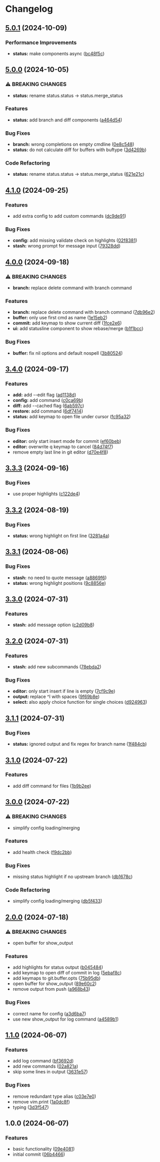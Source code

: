 # Changelog

## [5.0.1](https://github.com/Kibadda/git.nvim/compare/v5.0.0...v5.0.1) (2024-10-09)


### Performance Improvements

* **status:** make components async ([bc48f5c](https://github.com/Kibadda/git.nvim/commit/bc48f5cb7a26ab66aaa678a1216009f60bddb7e6))

## [5.0.0](https://github.com/Kibadda/git.nvim/compare/v4.1.0...v5.0.0) (2024-10-05)


### ⚠ BREAKING CHANGES

* **status:** rename status.status -> status.merge_status

### Features

* **status:** add branch and diff components ([a464d54](https://github.com/Kibadda/git.nvim/commit/a464d546c072616d2c2a7add5007e5c1c0dea446))


### Bug Fixes

* **branch:** wrong completions on empty cmdline ([0e8c548](https://github.com/Kibadda/git.nvim/commit/0e8c54835c61391d4a8790deb6c39a4488bd7e4c))
* **status:** do not calculate diff for buffers with buftype ([3d4269b](https://github.com/Kibadda/git.nvim/commit/3d4269beea12b10d35d8f5c2377b3a392536cbac))


### Code Refactoring

* **status:** rename status.status -&gt; status.merge_status ([621e21c](https://github.com/Kibadda/git.nvim/commit/621e21cbfea27143bfbcee26c7d6e18e80a89098))

## [4.1.0](https://github.com/Kibadda/git.nvim/compare/v4.0.0...v4.1.0) (2024-09-25)


### Features

* add extra config to add custom commands ([dc9de91](https://github.com/Kibadda/git.nvim/commit/dc9de913713e55993a1f776126e71e97d7ee9c32))


### Bug Fixes

* **config:** add missing validate check on highlights ([02f8381](https://github.com/Kibadda/git.nvim/commit/02f83817661c9147c23196956d4bdf9d0b203f07))
* **stash:** wrong prompt for message input ([79328dd](https://github.com/Kibadda/git.nvim/commit/79328dd6c36424327147085625ef4648f2fa5edd))

## [4.0.0](https://github.com/Kibadda/git.nvim/compare/v3.4.0...v4.0.0) (2024-09-18)


### ⚠ BREAKING CHANGES

* **branch:** replace delete command with branch command

### Features

* **branch:** replace delete command with branch command ([7db96e2](https://github.com/Kibadda/git.nvim/commit/7db96e2640b07421acc219a5d6833d3ee3a9f132))
* **buffer:** only use first cmd as name ([1e15eb2](https://github.com/Kibadda/git.nvim/commit/1e15eb2d33453b1037aa2ab9f66456489bfc04e0))
* **commit:** add keymap to show current diff ([1fce2e6](https://github.com/Kibadda/git.nvim/commit/1fce2e644d4f5a5a3a588f32c96cc59e2fbe0681))
* **ui:** add statusline component to show rebase/merge ([b1f1bcc](https://github.com/Kibadda/git.nvim/commit/b1f1bcc72387c3834b7ad89587336b80cbf2f3ca))


### Bug Fixes

* **buffer:** fix nil options and default nospell ([3b80524](https://github.com/Kibadda/git.nvim/commit/3b80524461dead796239a9fb0ea6af264b8c01f7))

## [3.4.0](https://github.com/Kibadda/git.nvim/compare/v3.3.3...v3.4.0) (2024-09-17)


### Features

* **add:** add --edit flag ([ad1138d](https://github.com/Kibadda/git.nvim/commit/ad1138d3f377b919baf61e05a33fa4d199051d6a))
* **config:** add command ([c0ca69b](https://github.com/Kibadda/git.nvim/commit/c0ca69b701949099f4a35c20e942db4fd592be49))
* **diff:** add --cached flag ([6ab597c](https://github.com/Kibadda/git.nvim/commit/6ab597c50b75706e5e5815829678321f7f41c6ce))
* **restore:** add command ([6df7414](https://github.com/Kibadda/git.nvim/commit/6df741486012cb017c93cacf16e83f05220f83a2))
* **status:** add keymap to open file under cursor ([fc95a32](https://github.com/Kibadda/git.nvim/commit/fc95a32bda41d9710a61e0481b36be308b5d280a))


### Bug Fixes

* **editor:** only start insert mode for commit ([ef60beb](https://github.com/Kibadda/git.nvim/commit/ef60beb7c904fa0c867d5995bc6170d778168668))
* **editor:** overwrite q keymap to cancel ([84d74f7](https://github.com/Kibadda/git.nvim/commit/84d74f7e1d533accc4ece61d688bf879ff730d3b))
* remove empty last line in git editor ([d70e4f8](https://github.com/Kibadda/git.nvim/commit/d70e4f8df46ae4ad0e4b67dff20aa08f3b73604d))

## [3.3.3](https://github.com/Kibadda/git.nvim/compare/v3.3.2...v3.3.3) (2024-09-16)


### Bug Fixes

* use proper highlights ([c122de4](https://github.com/Kibadda/git.nvim/commit/c122de4aaa7c3f7c937f87d6682b16d0bc1bca7e))

## [3.3.2](https://github.com/Kibadda/git.nvim/compare/v3.3.1...v3.3.2) (2024-08-19)


### Bug Fixes

* **status:** wrong highlight on first line ([3281a4a](https://github.com/Kibadda/git.nvim/commit/3281a4a587d2d04af6ac1723477cae46ba46f027))

## [3.3.1](https://github.com/Kibadda/git.nvim/compare/v3.3.0...v3.3.1) (2024-08-06)


### Bug Fixes

* **stash:** no need to quote message ([a8869f6](https://github.com/Kibadda/git.nvim/commit/a8869f6d84dd359135da741c29a4782cbdca8d3f))
* **status:** wrong highlight positions ([9c8856e](https://github.com/Kibadda/git.nvim/commit/9c8856e18ee19553553bee52094f22130b9e4381))

## [3.3.0](https://github.com/Kibadda/git.nvim/compare/v3.2.0...v3.3.0) (2024-07-31)


### Features

* **stash:** add message option ([c2d09b8](https://github.com/Kibadda/git.nvim/commit/c2d09b806bbd5a75bc48387f1859936b58913308))

## [3.2.0](https://github.com/Kibadda/git.nvim/compare/v3.1.1...v3.2.0) (2024-07-31)


### Features

* **stash:** add new subcommands ([78ebda2](https://github.com/Kibadda/git.nvim/commit/78ebda2b28416b230ea932f6ff6e1e43ef7a9ee3))


### Bug Fixes

* **editor:** only start insert if line is empty ([7cf9c9e](https://github.com/Kibadda/git.nvim/commit/7cf9c9e7488833d7d736db0368f0d82460b22ad9))
* **output:** replace ^I with spaces ([9f69b8e](https://github.com/Kibadda/git.nvim/commit/9f69b8ee45f2116d1bdb36551246c5ecc85ae163))
* **select:** also apply choice function for single choices ([d924963](https://github.com/Kibadda/git.nvim/commit/d924963192f9a5227f374a97c195c5817fe3484d))

## [3.1.1](https://github.com/Kibadda/git.nvim/compare/v3.1.0...v3.1.1) (2024-07-31)


### Bug Fixes

* **status:** ignored output and fix regex for branch name ([1f484cb](https://github.com/Kibadda/git.nvim/commit/1f484cbb6b015d7b47a48ee3163161646e4d5eb4))

## [3.1.0](https://github.com/Kibadda/git.nvim/compare/v3.0.0...v3.1.0) (2024-07-22)


### Features

* add diff command for files ([1b9b2ee](https://github.com/Kibadda/git.nvim/commit/1b9b2ee98866abc184ea9e017784a5f52234989a))

## [3.0.0](https://github.com/Kibadda/git.nvim/compare/v2.0.0...v3.0.0) (2024-07-22)


### ⚠ BREAKING CHANGES

* simplify config loading/merging

### Features

* add health check ([f9dc2bb](https://github.com/Kibadda/git.nvim/commit/f9dc2bb6e85a2b6631d448401f8aab5f06f5ff98))


### Bug Fixes

* missing status highlight if no upstream branch ([db1678c](https://github.com/Kibadda/git.nvim/commit/db1678c3365b9309dd8063d6d2fc00acf3461fca))


### Code Refactoring

* simplify config loading/merging ([db5f433](https://github.com/Kibadda/git.nvim/commit/db5f433fe1fee41c04e5224469440bb70412fd09))

## [2.0.0](https://github.com/Kibadda/git.nvim/compare/v1.1.0...v2.0.0) (2024-07-18)


### ⚠ BREAKING CHANGES

* open buffer for show_output

### Features

* add highlights for status output ([b045484](https://github.com/Kibadda/git.nvim/commit/b045484074dccd8b83005d7d06596afb06ae6e77))
* add keymap to open diff of commit in log ([5ebaf8c](https://github.com/Kibadda/git.nvim/commit/5ebaf8c0e81dbde7fcabef989ee06052bcec0adf))
* add keymaps to git.buffer.opts ([75b95db](https://github.com/Kibadda/git.nvim/commit/75b95db4cc0ee767896e4df4959cf759693be75d))
* open buffer for show_output ([89e60c2](https://github.com/Kibadda/git.nvim/commit/89e60c2ee0fca4b1dfab8a09eeed947ec767020c))
* remove output from push ([a968b43](https://github.com/Kibadda/git.nvim/commit/a968b43edbd87b3d61231af270839441dac607e6))


### Bug Fixes

* correct name for config ([a3d6ba7](https://github.com/Kibadda/git.nvim/commit/a3d6ba763bf0cbb40614dd460235b44acd956e21))
* use new show_output for log command ([a4589b1](https://github.com/Kibadda/git.nvim/commit/a4589b1049e79344503ca7434ad03ec509e84053))

## [1.1.0](https://github.com/Kibadda/git.nvim/compare/v1.0.0...v1.1.0) (2024-06-07)


### Features

* add log command ([bf3692d](https://github.com/Kibadda/git.nvim/commit/bf3692d11cf35b8d28db930f92c7b11aad0a1829))
* add new commands ([02a821a](https://github.com/Kibadda/git.nvim/commit/02a821a85c92f815ceb127df6c7618e30ea2d553))
* skip some lines in output ([3631e57](https://github.com/Kibadda/git.nvim/commit/3631e57d0c41d9fd6825ca14d0450fc625548d59))


### Bug Fixes

* remove redundant type alias ([c03e7e0](https://github.com/Kibadda/git.nvim/commit/c03e7e08b9bcac95c4351d864d544ecf9dc147ca))
* remove vim.print ([1a0dc8f](https://github.com/Kibadda/git.nvim/commit/1a0dc8fbcb7f261f64a93c40bc9768e463b4378c))
* typing ([3d3f547](https://github.com/Kibadda/git.nvim/commit/3d3f547567deaa4e043f934e5751572ecc16f75b))

## 1.0.0 (2024-06-07)


### Features

* basic functionality ([09e4081](https://github.com/Kibadda/git.nvim/commit/09e40811b44bcd642633080b24b26a429b4b79da))
* initial commit ([06b4466](https://github.com/Kibadda/git.nvim/commit/06b446627fc79d38dbf018f56cf9e97555603b39))
